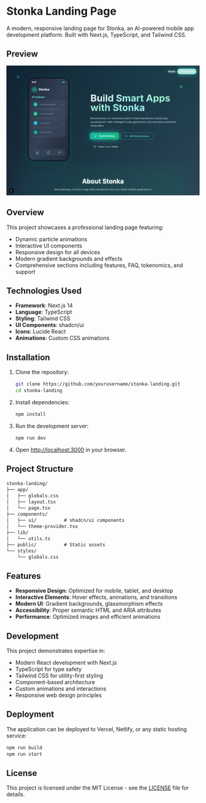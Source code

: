 # Stonka Landing Page

A modern, responsive landing page for Stonka, an AI-powered mobile app development platform. Built with Next.js, TypeScript, and Tailwind CSS.

## Preview 

![Preview](public/stonka.png)

## Overview

This project showcases a professional landing page featuring:
- Dynamic particle animations
- Interactive UI components
- Responsive design for all devices
- Modern gradient backgrounds and effects
- Comprehensive sections including features, FAQ, tokenomics, and support

## Technologies Used

- **Framework**: Next.js 14
- **Language**: TypeScript
- **Styling**: Tailwind CSS
- **UI Components**: shadcn/ui
- **Icons**: Lucide React
- **Animations**: Custom CSS animations

## Installation

1. Clone the repository:
   ```bash
   git clone https://github.com/yourusername/stonka-landing.git
   cd stonka-landing
   ```

2. Install dependencies:
   ```bash
   npm install
   ```

3. Run the development server:
   ```bash
   npm run dev
   ```

4. Open [http://localhost:3000](http://localhost:3000) in your browser.

## Project Structure

```
stonka-landing/
├── app/
│   ├── globals.css
│   ├── layout.tsx
│   └── page.tsx
├── components/
│   ├── ui/          # shadcn/ui components
│   └── theme-provider.tsx
├── lib/
│   └── utils.ts
├── public/          # Static assets
└── styles/
    └── globals.css
```

## Features

- **Responsive Design**: Optimized for mobile, tablet, and desktop
- **Interactive Elements**: Hover effects, animations, and transitions
- **Modern UI**: Gradient backgrounds, glassmorphism effects
- **Accessibility**: Proper semantic HTML and ARIA attributes
- **Performance**: Optimized images and efficient animations

## Development

This project demonstrates expertise in:
- Modern React development with Next.js
- TypeScript for type safety
- Tailwind CSS for utility-first styling
- Component-based architecture
- Custom animations and interactions
- Responsive web design principles

## Deployment

The application can be deployed to Vercel, Netlify, or any static hosting service:

```bash
npm run build
npm run start
```

## License

This project is licensed under the MIT License - see the [LICENSE](LICENSE) file for details.
